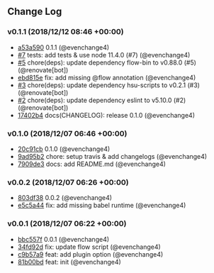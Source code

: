 ## Change Log

### v0.1.1 (2018/12/12 08:46 +00:00)

- [a53a590](https://github.com/evenchange4/imagemin-simple/commit/a53a5906af681741837af659db67d3b592e3acc3) 0.1.1 (@evenchange4)
- [#7](https://github.com/evenchange4/imagemin-simple/pull/7) tests: add tests & use node 11.4.0 (#7) (@evenchange4)
- [#5](https://github.com/evenchange4/imagemin-simple/pull/5) chore(deps): update dependency flow-bin to v0.88.0 (#5) (@renovate[bot])
- [ebd815e](https://github.com/evenchange4/imagemin-simple/commit/ebd815e59b87050773befde48cea8489776a6d4d) fix: add missing @flow annotation (@evenchange4)
- [#3](https://github.com/evenchange4/imagemin-simple/pull/3) chore(deps): update dependency hsu-scripts to v0.2.1 (#3) (@renovate[bot])
- [#2](https://github.com/evenchange4/imagemin-simple/pull/2) chore(deps): update dependency eslint to v5.10.0 (#2) (@renovate[bot])
- [17402b4](https://github.com/evenchange4/imagemin-simple/commit/17402b4e569bd0d2ffc987f1de7bead975ac4d1a) docs(CHANGELOG): release 0.1.0 (@evenchange4)

### v0.1.0 (2018/12/07 06:46 +00:00)

- [20c91cb](https://github.com/evenchange4/imagemin-simple/commit/20c91cb138c400979fb5f0d394b08783742b0b36) 0.1.0 (@evenchange4)
- [9ad95b2](https://github.com/evenchange4/imagemin-simple/commit/9ad95b23f5e60383b882677e22620cf43033d9f9) chore: setup travis & add changelogs (@evenchange4)
- [7909de3](https://github.com/evenchange4/imagemin-simple/commit/7909de3a91a8f2097eb7316e5c50a7d29768e23c) docs: add README.md (@evenchange4)

### v0.0.2 (2018/12/07 06:26 +00:00)

- [803df38](https://github.com/evenchange4/imagemin-simple/commit/803df38a8ae52fb87c1f4db6f376f2dc20a5ec86) 0.0.2 (@evenchange4)
- [e5c5a44](https://github.com/evenchange4/imagemin-simple/commit/e5c5a448d91dcfb95be36b650946012afeb8f25e) fix: add missing babel runtime (@evenchange4)

### v0.0.1 (2018/12/07 06:22 +00:00)

- [bbc557f](https://github.com/evenchange4/imagemin-simple/commit/bbc557f987463d093b7f3441461feadde7acac32) 0.0.1 (@evenchange4)
- [34fd92d](https://github.com/evenchange4/imagemin-simple/commit/34fd92d650bb6a4e63ad1cb622e9d88d107f8440) fix: update flow script (@evenchange4)
- [c9b57a9](https://github.com/evenchange4/imagemin-simple/commit/c9b57a918c0280c029235cdf8935dddc6c966829) feat: add plugin option (@evenchange4)
- [81b00bd](https://github.com/evenchange4/imagemin-simple/commit/81b00bd0d8d400f650d25ea56cbdd22987116abe) feat: init (@evenchange4)
